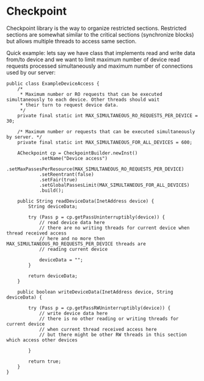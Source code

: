 # Checkpoint
Checkpoint library is the way to organize restricted sections. Restricted sections are somewhat similar to the critical sections (synchronize blocks) but allows multiple threads to access same section.

Quick example: lets say we have class that implements read and write data from/to device and we want to limit maximum number of device read requests processed simultaneously and maximum number of connections used by our server:  

    public class ExampleDeviceAccess {
    	/*
    	 * Maximum number or RO requests that can be executed simultaneously to each device. Other threads should wait
    	 * their turn to request device data.
    	 */
    	private final static int MAX_SIMULTANEOUS_RO_REQUESTS_PER_DEVICE = 30;
    
    	/* Maximum number or requests that can be executed simultaneously by server. */
    	private final static int MAX_SIMULTANEOUS_FOR_ALL_DEVICES = 600;
    
    	ACheckpoint cp = CheckpointBuilder.newInst()
    			.setName("Device access")
    			.setMaxPassesPerResource(MAX_SIMULTANEOUS_RO_REQUESTS_PER_DEVICE)
    			.setReentrant(false)
    			.setFair(true)
    			.setGlobalPassesLimit(MAX_SIMULTANEOUS_FOR_ALL_DEVICES)
    			.build();
    
    	public String readDeviceData(InetAddress device) {
    		String deviceData;
    		
    		try (Pass p = cp.getPassUninterruptibly(device)) {
				// read device data here 
				// there are no writing threads for current device when thread received access 
				// here and no more then MAX_SIMULTANEOUS_RO_REQUESTS_PER_DEVICE threads are 
				// reading current device 
    			
    			deviceData = "";
    		}
    		
    		return deviceData;
    	}
    
    	public boolean writeDeviceData(InetAddress device, String deviceData) {
    		
    		try (Pass p = cp.getPassRWUninterruptibly(device)) {
    			// write device data here 
    			// there is no other reading or writing threads for current device 
    			// when current thread received access here 
    			// but there might be other RW threads in this section which access other devices
    			
    		}
    		
    		return true;
    	}
    }